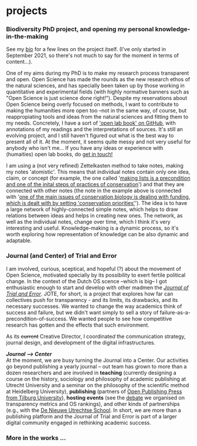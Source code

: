 # projects


### Biodiversity PhD project, and opening my personal knowledge-in-the-making
See my [bio](https://www.oliviodare.com/bio.html#what-im-doing-now) for a few lines on the project itself. (I've only started in September 2021, so there's not much to say for the moment in terms of content...).

One of my aims during my PhD is to make my research process transparent and open. Open Science has made the rounds as the new research ethos of the natural sciences, and has specially been taken up by those working in quantitative and experimental fields (with highly normative banners such as "Open Science is just science done right!"). Despite my reservations about Open Science being overly focused on methods, I want to contribute to making the humanities more open too –not in the same way, of course, but reappropiating tools and ideas from the natural sciences and fitting them to my needs. Concretely, I have a sort of <a href="https://github.com/oliviodare/MakingKnowledge" target="_blank">'open lab book' on GitHub</a>, with annotations of my readings and the interpretations of sources. It's still an evolving project, and I still haven't figured out what is the best way to present all of it. At the moment, it seems quite messy and not very useful for anybody who isn't me... If you have any ideas or experience with (humaities) open lab books, do <a href="https://www.oliviodare.com/#socials-and-getting-in-touch" target="_blank">get in touch!</a>

I am using a (not very refined) Zettelkasten method to take notes, making my notes 'atomistic'. This means that individual notes contain only one idea, claim, or concept (for example, the one called '<a href="https://github.com/oliviodare/MakingKnowledge/blob/main/making%20lists%20is%20a%20precondition%20and%20one%20of%20the%20initial%20steps%20of%20practices%20of%20conservation.md" target="_blank">making lists is a precondition and one of the inital steps of practices of conservation</a>') and that they are connected with other notes (the note in the example above is connected with '<a href="https://github.com/oliviodare/MakingKnowledge/blob/main/one%20of%20the%20main%20issues%20of%20conservation%20biology%20is%20dealing%20with%20funding,%20which%20is%20dealt%20with%20by%20setting%20'conservation%20priorities'.md" target="_blank">one of the main issues of conservation biology is dealing with funding, which is dealt with by setting 'conservation priorities'</a>'). The idea is to have a large network of highly-connected simple notes, which helps to draw relations between ideas and helps in creating new ones. The network, as well as the individual notes, change over time, which I think it's very interesting and useful. Knowledge-making is a dynamic process, so it's worth exploring how representation of knowledge can be also dynamic and adaptable.  


### Journal (and Center) of Trial and Error
I am involved, curious, sceptical, and hopeful (?) about the movement of Open Science, motivated specially by its possibility to exert fertile political change. In the context of the Dutch OS scence –which is big– I got enthusiastic enough to start and develop with other madmen the <a href="https://www.jtrialerror.com/" target="_blank">*Journal of Trial and Error*</a>. JOTE, for short, is a project that explores how far can collectives push for transparency - and its limits, its drawbacks, and its necessary successes. We wanted to change the way academics think of success and failure, but we didn't want simply to sell a story of failure-as-a-precondition-of-success. We wanted people to see how competitive research has gotten and the effects that such environment.

As its ~~current~~ Creative Director, I coordinate*d* the communication strategy, journal design, and development of the digital infrastructures. 

***Journal --> Center***  
At the moment, we are busy turning the Journal into a Center. Our activities go beyond publishing a yearly journal – out team has grown to more than a dozen researchers and are involved in **teaching** (currently designing a course on the history, sociology and philosophy of academic publishing at Utrecht University and a seminar on the philosophy of the scientific method at Heidelberg University), **publishing** (partners of [Open Publishing Press from Tilburg University](https://openpresstiu.pubpub.org/)), **hosting events** (see the [debate](https://www.jtrialerror.com/debate/) we organised on transparency metrics and OS rankings), and other kinds of partnerships (e.g., with the [De Nieuwe Utrechtse School](https://www.jtrialerror.com/collaborations#dnus). In short, we are more than a publishing platform and the Journal of Trial and Error is part of a larger digital community engaged in rethinking academic success.





### More in the works ...